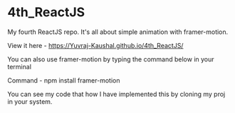 # 4th_ReactJS

My fourth ReactJS repo. It's all about simple animation with framer-motion.

View it here - https://Yuvraj-Kaushal.github.io/4th_ReactJS/

You can also use framer-motion by typing the command below in your terminal

Command - npm install framer-motion

You can see my code that how I have implemented this by cloning my proj in your system.
